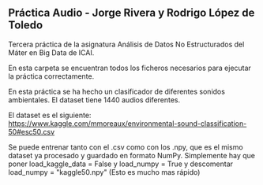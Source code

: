 ## Práctica Audio - Jorge Rivera y Rodrigo López de Toledo

Tercera práctica de la asignatura Análisis de Datos No Estructurados del Máter en Big Data de ICAI.

En esta carpeta se encuentran todos los ficheros necesarios para ejecutar la práctica correctamente.

En esta práctica se ha hecho un clasificador de diferentes sonidos ambientales. El dataset tiene 1440 audios diferentes.

El dataset es el siguiente: https://www.kaggle.com/mmoreaux/environmental-sound-classification-50#esc50.csv

Se puede entrenar tanto con el .csv como con los .npy, que es el mismo dataset ya procesado y guardado en formato NumPy. Simplemente hay que poner load_kaggle_data = False y load_numpy = True y descomentar load_numpy = "kaggle50.npy" (Esto es mucho mas rápido)
